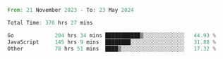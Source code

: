 <!--START_SECTION:waka-->

```rust
From: 21 November 2023 - To: 23 May 2024

Total Time: 376 hrs 27 mins

Go             204 hrs 34 mins ███████████▒░░░░░░░░░░░░░   44.93 %
JavaScript     145 hrs 9 mins  ████████░░░░░░░░░░░░░░░░░   31.88 %
Other          78 hrs 51 mins  ████▒░░░░░░░░░░░░░░░░░░░░   17.32 %
```

<!--END_SECTION:waka-->
